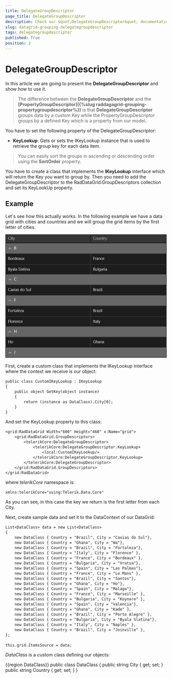 ```yaml
---
title: DelegateGroupDescriptor
page_title: DelegateGroupDescriptor
description: Check our &quot;DelegateGroupDescriptor&quot; documentation article for RadDataGrid for UWP control.
slug: datagrid-grouping-delegategroupdescriptor
tags: delegategroupdescriptor
published: True
position: 2
---
```


# DelegateGroupDescriptor

In this article we are going to present the **DelegateGroupDescriptor** and show how to use it.

>The difference between the **DelegateGroupDescriptor** and the **[PropertyGroupDescriptor]({%slug raddagagrid-grouping-propertygroupdescriptor%})** is that **DelegateGroupDescriptor** groups data by a custom Key while the PropertyGroupDescriptor groups by a defined Key which is a property from our model.

You have to set the following property of the DelegateGroupDescriptor:

* **KeyLookup**: Gets or sets the IKeyLookup instance that is used to retrieve the group key for each data item.

>You can easily sort the groups in ascending or descending order using the **SortOrder** property.

You have to create a class that implements the **IKeyLookup** interface which will return the Key you want to group by. Then you need to add the DelegateGroupDescriptor to the RadDataGrid.GroupDescriptors collection and set its KeyLookUp property.

## Example

Let's see how this actually works. In the following example we have a data grid with cities and countries and we will group the grid items by the first letter of cities.

![Delegate Group Descriptor](images/DelegateGroupDescriptor.png)

First, create a custom class that implements the IKeyLookup interface where the context we receive is our object:

	public class CustomIKeyLookup : IKeyLookup
	{
	    public object GetKey(object instance)
	    {
	        return (instance as DataClass).City[0];
	    }
	}

And set the KeyLookup property to this class:

	<grid:RadDataGrid Width="600" Height="460" x:Name="grid">
	    <grid:RadDataGrid.GroupDescriptors>
	        <telerikCore:DelegateGroupDescriptor>
	            <telerikCore:DelegateGroupDescriptor.KeyLookup>
	                <local:CustomIKeyLookup/>
	            </telerikCore:DelegateGroupDescriptor.KeyLookup>
	        </telerikCore:DelegateGroupDescriptor>
	    </grid:RadDataGrid.GroupDescriptors>
	</grid:RadDataGrid>
	
where *telerikCore* namespace is:

	xmlns:telerikCore="using:Telerik.Data.Core"

As you can see, in this case the key we return is the first letter from each City.

Next, create sample data and set it to the DataContext of our DataGrid:

	List<DataClass> data = new List<DataClass>
	{
		new DataClass { Country = "Brazil", City = "Caxias do Sul"},
		new DataClass { Country = "Ghana", City = "Wa"},
		new DataClass { Country = "Brazil", City = "Fortaleza"},
		new DataClass { Country = "Italy", City = "Florence" },
		new DataClass { Country = "France", City = "Bordeaux" }, 
		new DataClass { Country = "Bulgaria", City = "Vratsa"},
		new DataClass { Country = "Spain", City = "Las Palmas"},
		new DataClass { Country = "France", City = "Le Mans" },
		new DataClass { Country = "Brazil", City = "Santos"},
		new DataClass { Country = "Ghana", City = "Ho"},
		new DataClass { Country = "Spain", City = "Malaga"},
		new DataClass { Country = "France", City = "Marseille" },
		new DataClass { Country = "Bulgaria", City = "Koynare" },
		new DataClass { Country = "Spain", City = "Valencia"},
		new DataClass { Country = "Ghana", City = "Kade" },
		new DataClass { Country = "Brazil", City = "Porto Alegre" }, 
		new DataClass { Country = "Bulgaria", City = "Byala Slatina"},
		new DataClass { Country = "Italy", City = "Naples" },
		new DataClass { Country = "Brazil", City = "Joinville" }, 
	};

	this.grid.ItemsSource = data;

*DataClass* is a custom class defining our objects:


{{region DataClass}}
	public class DataClass
	{
		public string City { get; set; }
		public string Country { get; set; }
	}